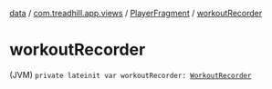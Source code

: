 [data](../../index.md) / [com.treadhill.app.views](../index.md) / [PlayerFragment](index.md) / [workoutRecorder](./workout-recorder.md)

# workoutRecorder

(JVM) `private lateinit var workoutRecorder: `[`WorkoutRecorder`](../../com.treadhill.app.utilities/-workout-recorder/index.md)